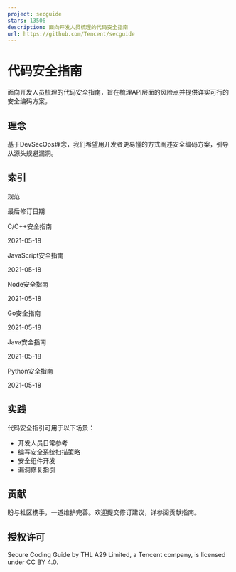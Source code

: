 ```yaml
---
project: secguide
stars: 13506
description: 面向开发人员梳理的代码安全指南
url: https://github.com/Tencent/secguide
---
```


代码安全指南
======

面向开发人员梳理的代码安全指南，旨在梳理API层面的风险点并提供详实可行的安全编码方案。

理念
--

基于DevSecOps理念，我们希望用开发者更易懂的方式阐述安全编码方案，引导从源头规避漏洞。

索引
--

规范

最后修订日期

C/C++安全指南

2021-05-18

JavaScript安全指南

2021-05-18

Node安全指南

2021-05-18

Go安全指南

2021-05-18

Java安全指南

2021-05-18

Python安全指南

2021-05-18

实践
--

代码安全指引可用于以下场景：

-   开发人员日常参考
-   编写安全系统扫描策略
-   安全组件开发
-   漏洞修复指引

贡献
--

盼与社区携手，一道维护完善。欢迎提交修订建议，详参阅贡献指南。

授权许可
----

Secure Coding Guide by THL A29 Limited, a Tencent company, is licensed under CC BY 4.0.
